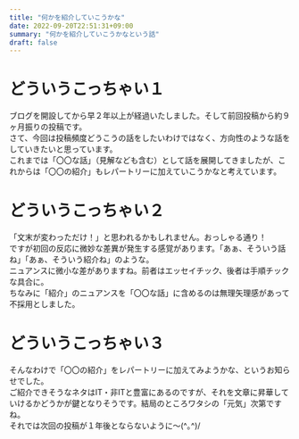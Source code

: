 ```yaml
---
title: "何かを紹介していこうかな"
date: 2022-09-20T22:51:31+09:00
summary: "何かを紹介していこうかなという話"
draft: false
---
```

# どういうこっちゃい１
ブログを開設してから早２年以上が経過いたしました。そして前回投稿から約９ヶ月振りの投稿です。  
さて、今回は投稿頻度どうこうの話をしたいわけではなく、方向性のような話をしていきたいと思っています。  
これまでは「〇〇な話」（見解なども含む）として話を展開してきましたが、これからは「〇〇の紹介」もレパートリーに加えていこうかなと考えています。

# どういうこっちゃい２
「文末が変わっただけ！」と思われるかもしれません。おっしゃる通り！  
ですが初回の反応に微妙な差異が発生する感覚があります。「あぁ、そういう話ね」「あぁ、そういう紹介ね」のような。  
ニュアンスに微小な差がありますね。前者はエッセイチック、後者は手順チックな具合に。  
ちなみに「紹介」のニュアンスを「〇〇な話」に含めるのは無理矢理感があって不採用としました。

# どういうこっちゃい３
そんなわけで「〇〇の紹介」をレパートリーに加えてみようかな、というお知らせでした。  
ご紹介できそうなネタはIT・非ITと豊富にあるのですが、それを文章に昇華していけるかどうかが鍵となりそうです。結局のところワタシの「元気」次第ですね。  
それでは次回の投稿が１年後とならないように〜(^｡^)/
